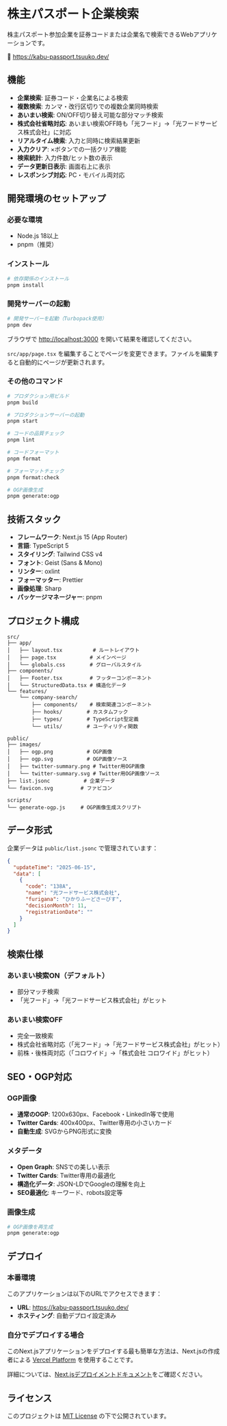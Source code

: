 # 株主パスポート企業検索

株主パスポート参加企業を証券コードまたは企業名で検索できるWebアプリケーションです。

🔗 https://kabu-passport.tsuuko.dev/

## 機能

- **企業検索**: 証券コード・企業名による検索
- **複数検索**: カンマ・改行区切りでの複数企業同時検索
- **あいまい検索**: ON/OFF切り替え可能な部分マッチ検索
- **株式会社省略対応**: あいまい検索OFF時も「光フード」→「光フードサービス株式会社」に対応
- **リアルタイム検索**: 入力と同時に検索結果更新
- **入力クリア**: ×ボタンでの一括クリア機能
- **検索統計**: 入力件数/ヒット数の表示
- **データ更新日表示**: 画面右上に表示
- **レスポンシブ対応**: PC・モバイル両対応

## 開発環境のセットアップ

### 必要な環境

- Node.js 18以上
- pnpm（推奨）

### インストール

```bash
# 依存関係のインストール
pnpm install
```

### 開発サーバーの起動

```bash
# 開発サーバーを起動（Turbopack使用）
pnpm dev
```

ブラウザで [http://localhost:3000](http://localhost:3000) を開いて結果を確認してください。

`src/app/page.tsx` を編集することでページを変更できます。ファイルを編集すると自動的にページが更新されます。

### その他のコマンド

```bash
# プロダクション用ビルド
pnpm build

# プロダクションサーバーの起動
pnpm start

# コードの品質チェック
pnpm lint

# コードフォーマット
pnpm format

# フォーマットチェック
pnpm format:check

# OGP画像生成
pnpm generate:ogp
```

## 技術スタック

- **フレームワーク**: Next.js 15 (App Router)
- **言語**: TypeScript 5
- **スタイリング**: Tailwind CSS v4
- **フォント**: Geist (Sans & Mono)
- **リンター**: oxlint
- **フォーマッター**: Prettier
- **画像処理**: Sharp
- **パッケージマネージャー**: pnpm

## プロジェクト構成

```
src/
├── app/
│   ├── layout.tsx          # ルートレイアウト
│   ├── page.tsx           # メインページ
│   └── globals.css        # グローバルスタイル
├── components/
│   ├── Footer.tsx         # フッターコンポーネント
│   └── StructuredData.tsx # 構造化データ
└── features/
    └── company-search/
        ├── components/    # 検索関連コンポーネント
        ├── hooks/        # カスタムフック
        ├── types/        # TypeScript型定義
        └── utils/        # ユーティリティ関数

public/
├── images/
│   ├── ogp.png           # OGP画像
│   ├── ogp.svg           # OGP画像ソース
│   ├── twitter-summary.png # Twitter用OGP画像
│   └── twitter-summary.svg # Twitter用OGP画像ソース
├── list.jsonc           # 企業データ
└── favicon.svg         # ファビコン

scripts/
└── generate-ogp.js     # OGP画像生成スクリプト
```

## データ形式

企業データは `public/list.jsonc` で管理されています：

```json
{
  "updateTime": "2025-06-15",
  "data": [
    {
      "code": "138A",
      "name": "光フードサービス株式会社",
      "furigana": "ひかりふーどさーびす",
      "decisionMonth": 11,
      "registrationDate": ""
    }
  ]
}
```

## 検索仕様

### あいまい検索ON（デフォルト）

- 部分マッチ検索
- 「光フード」→「光フードサービス株式会社」がヒット

### あいまい検索OFF

- 完全一致検索
- 株式会社省略対応（「光フード」→「光フードサービス株式会社」がヒット）
- 前株・後株両対応（「コロワイド」→「株式会社 コロワイド」がヒット）

## SEO・OGP対応

### OGP画像
- **通常のOGP**: 1200x630px、Facebook・LinkedIn等で使用
- **Twitter Cards**: 400x400px、Twitter専用の小さいカード
- **自動生成**: SVGからPNG形式に変換

### メタデータ
- **Open Graph**: SNSでの美しい表示
- **Twitter Cards**: Twitter専用の最適化
- **構造化データ**: JSON-LDでGoogleの理解を向上
- **SEO最適化**: キーワード、robots設定等

### 画像生成
```bash
# OGP画像を再生成
pnpm generate:ogp
```

## デプロイ

### 本番環境

このアプリケーションは以下のURLでアクセスできます：

- **URL**: https://kabu-passport.tsuuko.dev/
- **ホスティング**: 自動デプロイ設定済み

### 自分でデプロイする場合

このNext.jsアプリケーションをデプロイする最も簡単な方法は、Next.jsの作成者による [Vercel Platform](https://vercel.com/new?utm_medium=default-template&filter=next.js&utm_source=create-next-app&utm_campaign=create-next-app-readme) を使用することです。

詳細については、[Next.jsデプロイメントドキュメント](https://nextjs.org/docs/app/building-your-application/deploying)をご確認ください。

## ライセンス

このプロジェクトは [MIT License](LICENSE) の下で公開されています。
